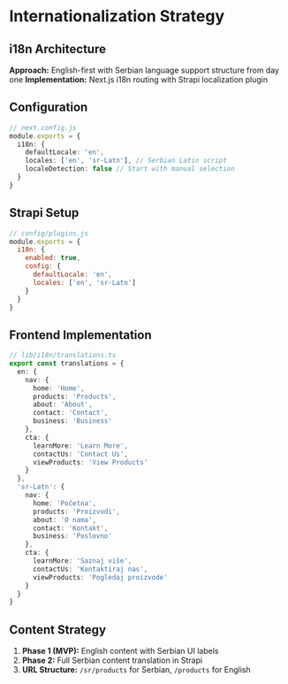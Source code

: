 # Internationalization Strategy

## i18n Architecture

**Approach:** English-first with Serbian language support structure from day one
**Implementation:** Next.js i18n routing with Strapi localization plugin

## Configuration

```typescript
// next.config.js
module.exports = {
  i18n: {
    defaultLocale: 'en',
    locales: ['en', 'sr-Latn'], // Serbian Latin script
    localeDetection: false // Start with manual selection
  }
}
```

## Strapi Setup

```javascript
// config/plugins.js
module.exports = {
  i18n: {
    enabled: true,
    config: {
      defaultLocale: 'en',
      locales: ['en', 'sr-Latn']
    }
  }
}
```

## Frontend Implementation

```typescript
// lib/i18n/translations.ts
export const translations = {
  en: {
    nav: {
      home: 'Home',
      products: 'Products',
      about: 'About',
      contact: 'Contact',
      business: 'Business'
    },
    cta: {
      learnMore: 'Learn More',
      contactUs: 'Contact Us',
      viewProducts: 'View Products'
    }
  },
  'sr-Latn': {
    nav: {
      home: 'Početna',
      products: 'Proizvodi',
      about: 'O nama',
      contact: 'Kontakt',
      business: 'Poslovno'
    },
    cta: {
      learnMore: 'Saznaj više',
      contactUs: 'Kontaktiraj nas',
      viewProducts: 'Pogledaj proizvode'
    }
  }
}
```

## Content Strategy

1. **Phase 1 (MVP):** English content with Serbian UI labels
2. **Phase 2:** Full Serbian content translation in Strapi
3. **URL Structure:** `/sr/products` for Serbian, `/products` for English

